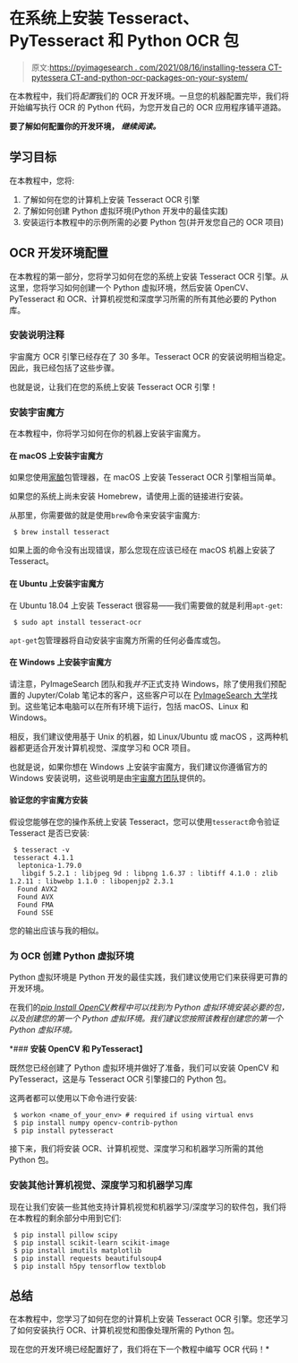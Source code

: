 # 在系统上安装 Tesseract、PyTesseract 和 Python OCR 包

> 原文:[https://pyimagesearch . com/2021/08/16/installing-tessera CT-pytessera CT-and-python-ocr-packages-on-your-system/](https://pyimagesearch.com/2021/08/16/installing-tesseract-pytesseract-and-python-ocr-packages-on-your-system/)

在本教程中，我们将*配置*我们的 OCR 开发环境。一旦您的机器配置完毕，我们将开始编写执行 OCR 的 Python 代码，为您开发自己的 OCR 应用程序铺平道路。

**要了解如何配置你的开发环境，** ***继续阅读。***

## **学习目标**

在本教程中，您将:

1.  了解如何在您的计算机上安装 Tesseract OCR 引擎
2.  了解如何创建 Python 虚拟环境(Python 开发中的最佳实践)
3.  安装运行本教程中的示例所需的必要 Python 包(并开发您自己的 OCR 项目)

## **OCR 开发环境配置**

在本教程的第一部分，您将学习如何在您的系统上安装 Tesseract OCR 引擎。从这里，您将学习如何创建一个 Python 虚拟环境，然后安装 OpenCV、PyTesseract 和 OCR、计算机视觉和深度学习所需的所有其他必要的 Python 库。

### **安装说明注释**

宇宙魔方 OCR 引擎已经存在了 30 多年。Tesseract OCR 的安装说明相当稳定。因此，我已经包括了这些步骤。

也就是说，让我们在您的系统上安装 Tesseract OCR 引擎！

### **安装宇宙魔方**

在本教程中，你将学习如何在你的机器上安装宇宙魔方。

#### **在 macOS 上安装宇宙魔方**

如果您使用[家酿](https://brew.sh)包管理器，在 macOS 上安装 Tesseract OCR 引擎相当简单。

如果您的系统上尚未安装 Homebrew，请使用上面的链接进行安装。

从那里，你需要做的就是使用`brew`命令来安装宇宙魔方:

```
 $ brew install tesseract
```

如果上面的命令没有出现错误，那么您现在应该已经在 macOS 机器上安装了 Tesseract。

#### **在 Ubuntu 上安装宇宙魔方**

在 Ubuntu 18.04 上安装 Tesseract 很容易——我们需要做的就是利用`apt-get`:

```
 $ sudo apt install tesseract-ocr
```

`apt-get`包管理器将自动安装宇宙魔方所需的任何必备库或包。

#### **在 Windows 上安装宇宙魔方**

请注意，PyImageSearch 团队和我*并不*正式支持 Windows，除了使用我们预配置的 Jupyter/Colab 笔记本的客户，这些客户可以在 [PyImageSearch 大学](https://pyimagesearch.com/pyimagesearch-university/)找到。这些笔记本电脑可以在所有环境下运行，包括 macOS、Linux 和 Windows。

相反，我们建议使用基于 Unix 的机器，如 Linux/Ubuntu 或 macOS ，这两种机器都更适合开发计算机视觉、深度学习和 OCR 项目。

也就是说，如果你想在 Windows 上安装宇宙魔方，我们建议你遵循官方的 Windows 安装说明，这些说明是由[宇宙魔方团队](https://github.com/tesseract-ocr/tessdoc)提供的。

#### **验证您的宇宙魔方安装**

假设您能够在您的操作系统上安装 Tesseract，您可以使用`tesseract`命令验证 Tesseract 是否已安装:

```
 $ tesseract -v
 tesseract 4.1.1
  leptonica-1.79.0
   libgif 5.2.1 : libjpeg 9d : libpng 1.6.37 : libtiff 4.1.0 : zlib 1.2.11 : libwebp 1.1.0 : libopenjp2 2.3.1
  Found AVX2
  Found AVX
  Found FMA
  Found SSE
```

您的输出应该与我的相似。

### **为 OCR 创建 Python 虚拟环境**

Python 虚拟环境是 Python 开发的最佳实践，我们建议使用它们来获得更可靠的开发环境。

在我们的[*pip Install OpenCV*](https://pyimagesearch.com/2018/09/19/pip-install-opencv/)*教程中可以找到为 Python 虚拟环境安装必要的包，以及创建您的第一个 Python 虚拟环境。我们建议您按照该教程创建您的第一个 Python 虚拟环境。*

 *### **安装 OpenCV 和 PyTesseract】**

既然您已经创建了 Python 虚拟环境并做好了准备，我们可以安装 OpenCV 和 PyTesseract，这是与 Tesseract OCR 引擎接口的 Python 包。

这两者都可以使用以下命令进行安装:

```
 $ workon <name_of_your_env> # required if using virtual envs
 $ pip install numpy opencv-contrib-python
 $ pip install pytesseract
```

接下来，我们将安装 OCR、计算机视觉、深度学习和机器学习所需的其他 Python 包。

### **安装其他计算机视觉、深度学习和机器学习库**

现在让我们安装一些其他支持计算机视觉和机器学习/深度学习的软件包，我们将在本教程的剩余部分中用到它们:

```
 $ pip install pillow scipy
 $ pip install scikit-learn scikit-image
 $ pip install imutils matplotlib
 $ pip install requests beautifulsoup4
 $ pip install h5py tensorflow textblob
```

## **总结**

在本教程中，您学习了如何在您的计算机上安装 Tesseract OCR 引擎。您还学习了如何安装执行 OCR、计算机视觉和图像处理所需的 Python 包。

现在您的开发环境已经配置好了，我们将在下一个教程中编写 OCR 代码！*